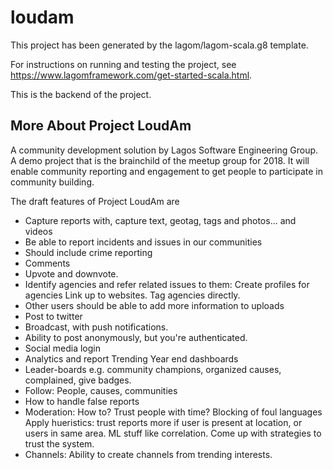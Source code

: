 # loudam

This project has been generated by the lagom/lagom-scala.g8 template. 

For instructions on running and testing the project, see https://www.lagomframework.com/get-started-scala.html.

This is the backend of the project. 

## More About Project LoudAm

A community development solution by Lagos Software Engineering Group. A demo project that is the brainchild of the meetup group for 2018. It will enable community reporting and engagement to get people to participate in community building.

The draft features of Project LoudAm are

* Capture reports with, capture text, geotag, tags and photos... and videos
* Be able to report incidents and issues in our communities
* Should include crime reporting
* Comments
* Upvote and downvote.
* Identify agencies and refer related issues to them: Create profiles for agencies Link up to websites. Tag agencies directly.
* Other users should be able to add more information to uploads
* Post to twitter
* Broadcast, with push notifications.
* Ability to post anonymously, but you're authenticated.
* Social media login
* Analytics and report Trending Year end dashboards
* Leader-boards e.g. community champions, organized causes, complained, give badges.
* Follow: People, causes, communities
* How to handle false reports
* Moderation: How to? Trust people with time? Blocking of foul languages Apply hueristics: trust reports more if user is present at location, or users in same area. ML stuff like correlation. Come up with strategies to trust the system.
* Channels: Ability to create channels from trending interests.
